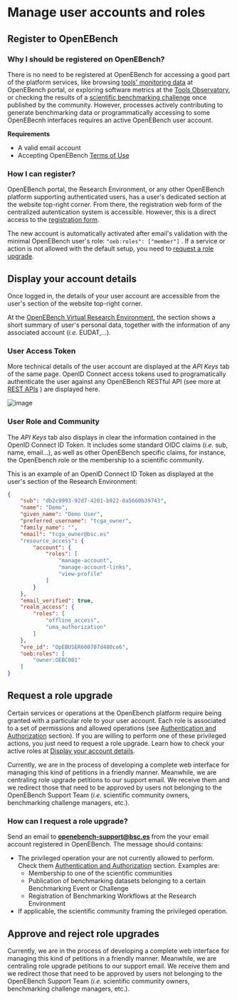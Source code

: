 # Manage user accounts and roles

## Register to OpenEBench

### Why I should be registered on OpenEBench?

There is no need to be registered at OpenEBench for accessing a good part of the platform services, like browsing [tools' monitoring data](https://openebench.bsc.es/tool) at OpenEBench portal, or exploring software metrics at the [Tools Observatory](https://observatory.openebench.bsc.es/), or checking the results of a [scientific benchmarking challenge](https://openebench.bsc.es/scientific) once published by the community. However, processes actively contributing to generate benchmarking data or programmatically accessing to some OpenEBecnh interfaces requires an active OpenEBench user account.

**Requirements**

-   A valid email account
-   Accepting OpenEBench [Terms of Use](https://openebench.bsc.es/terms-of-use)

### How I can register?

OpenEBench portal, the Research Environment, or any other OpenEBench platform supporting authenticated users, has a user's dedicated section at the website top-right corner. From there, the registration web form of the centralized autentication system is accessible. However, this is a direct access to the [registration form](https://inb.bsc.es/auth/realms/openebench/protocol/openid-connect/auth?state=f5f54a64b3adc893017d9e55aa2ec4e3&response_type=code&approval_prompt=auto&redirect_uri=https%3A%2F%2Fopenebench.bsc.es%2Fvre%2F%2Fapplib%2FloginToken.php&client_id=oeb-vre).

The new account is automatically activated after email's validation with the minimal OpenEBench user's role: ``` "oeb:roles": ["member"] ``` . If a service or action is not allowed with the default setup, you need to [request a role upgrade](users_accounts.html#request-a-role-upgrade). 

## Display your account details 

Once logged in, the details of your user account are accessible from the user's section of the website top-right corner. 

At the [OpenEBench Virtual Research Environment](https://openebench.bsc.es/vre/), the section shows a short summary of user's personal data, together with the information of any associated account (*i.e.* EUDAT,...).

### User Access Token

More technical details of the user account are displayed at the *API Keys* tab of the same page. OpenID Connect access tokens used to programatically authenticate the user against any OpenEBench RESTful API (see more at [REST APIs](../technical_references/6_rest_api) ) are displayed here.

![image](https://user-images.githubusercontent.com/63742994/135642695-d057b39d-27ee-408d-b74a-010712823d52.png)


### User Role and Community

The *API Keys* tab also displays in clear the information contained in the OpenID Connect ID Token. It includes some standard OIDC claims (*i.e.* sub, name, email...), as well as other OpenEBench specific claims, for instance, the OpenEbench role or the membership to a scientific community.

This is an example of an OpenID Connect ID Token as displayed at the user's section of the Research Environment:

```json
{
    "sub": "db2c9993-92d7-4201-b922-0a5660b39743",
    "name": "Demo",
    "given_name": "Demo User",
    "preferred_username": "tcga_owner",
    "family_name": "",
    "email": "tcga_owner@bsc.es"
    "resource_access": {
        "account": {
            "roles": [
                "manage-account",
                "manage-account-links",
                "view-profile"
            ]
        }
    },
    "email_verified": true,
    "realm_access": {
        "roles": [
            "offline_access",
            "uma_authorization"
        ]
    },
    "vre_id": "OpEBUSER600707d480ce6",
    "oeb:roles": [
        "owner:OEBC001"
    ]
}
```


## Request a role upgrade

Certain services or operations at the OpenEbench platform require being granted with a particular role to your user account. Each role is associated to a set of permissions and allowed operations (see [Authentication and Authorization](../technical_references/7_authentication_and_authorization) section). If you are willing to perform one of these privileged actions, you just need to request a role upgrade.  Learn how to check your active roles at [Display your account details](users_accounts.html#display-your-account-details).

Currently, we are in the process of developing a complete web interface for managing this kind of petitions in a friendly manner. Meanwhile, we are centraling role upgrade petitions to our support email. We receive them and we redirect those that need to be approved by users not belonging to the OpenEBench Support Team (*i.e.* scientific community owners, benchmarking challenge managers, etc.). 

### How can I request a role upgrade?

Send an email to **openebench-support@bsc.es** from the your email account registered in OpenEBench. The message should contains: 
* The privileged operation your are not currently allowed to perform. Check them [Authentication and Authorization](../technical_references/7_authentication_and_authorization.md) section. Examples are:
  *  Membership to one of the scientific communities
  *  Publication of benchmarking datasets belonging to a certain Benchmarking Event or Challenge
  *  Registration of Benchmarking Workflows at the Research Environment       
* If applicable, the scientific community framing the privileged operation.

## Approve and reject role upgrades

Currently, we are in the process of developing a complete web interface for managing this kind of petitions in a friendly manner. Meanwhile, we are centraling role upgrade petitions to our support email. We receive them and we redirect those that need to be approved by users not belonging to the OpenEBench Support Team (*i.e.* scientific community owners, benchmarking challenge managers, etc.). 
